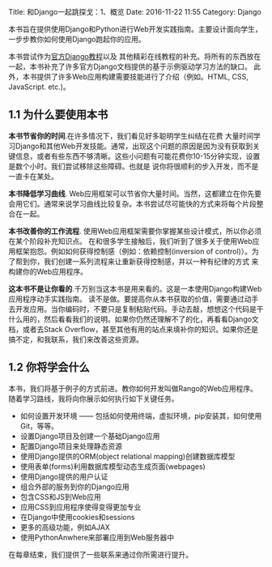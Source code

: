 Title: 和Django一起跳探戈：1、概览
Date: 2016-11-22 11:55
Category: Django

本书旨在提供使用Django和Python进行Web开发实践指南。主要设计面向学生，
一步步教你如何使用Django跑起你的应用。

本书尝试作为[官方Django教程](https://docs.djangoproject.com/en/1.9/intro/tutorial01/)以及
其他精彩在线教程的补充。将所有的东西放在一起，本书补充了许多官方Django文档提供的基于示例驱动学习方法的缺口。
此外，本书提供了许多Web应用构建需要技能进行了介绍（例如。HTML, CSS, JavaScript. etc.)。

## 1.1 为什么要使用本书

**本书节省你的时间**.在许多情况下，我们看见好多聪明学生纠结在花费
大量时间学习Django和其他Web开发技能。通常，出现这个问题的原因是因为没有获取到关键信息，或者有些东西不够清晰。这些小问题有可能花费你10-15分钟实现，设置是数个小时。我们尝试移除这些障碍。也就是
说你将很顺利的步入开发，而不是一直卡在某处。

**本书降低学习曲线**. Web应用框架可以节省你大量时间。当然，这都建立在你先要会用它们。通常来说学习曲线比较复杂。本书尝试尽可能快的方式来将每个片段整合在一起。

**本书改善你的工作流程**. 使用Web应用框架需要你掌握某些设计模式，所以你必须在某个阶段补充知识点。
在和很多学生接触后，我们听到了很多关于使用Web应用框架抱怨。例如如何获得控制感（例如：依赖控制(inversion of control)）。为了帮到你，我们创建一系列流程来让重新获得控制感，并以一种有纪律的方式
来构建你的Web应用程序。

**这本书不是让你看的**.千万别当这本书是用来看的。这是一本使用Django构建Web应用程序动手实践指南。
读不是做。要提高你从本书获取的价值，需要通过动手去开发应用。当你编码时，不要只是复制粘贴代码。手动去敲，想想这个代码是干什么用的，然后看看我们的说明。如果你仍然还理解不了的化，再看看Django文档，或者去Stack Overflow，甚至其他有用的站点来填补你的知识。如果你还是搞不定，和我联系，我们来改善这些资源。

## 1.2 你将学会什么

本书，我们将基于例子的方式前进。教你如何开发叫做Rango的Web应用程序。随着学习路线，我将向你展示如何执行如下关键任务。

* 如何设置开发环境 —— 包括如何使用终端，虚拟环境，pip安装其，如何使用Git，等等。
* 设置Django项目及创建一个基础Django应用
* 配置Django项目来处理静态资源
* 使用Django提供的ORM(object relational mapping)创建数据库模型
* 使用表单(forms)利用数据库模型动态生成页面(webpages)
* 使用Django提供的用户认证
* 组合外部的服务到你的Django应用
* 包含CSS和JS到Web应用
* 应用CSS到应用程序使得变得更加专业
* 在Django中使用cookies和sessions
* 更多的高级功能，例如AJAX  
* 使用PythonAnwhere来部署应用到Web服务器中

在每章结束，我们提供了一些联系来通过你所需进行提升。